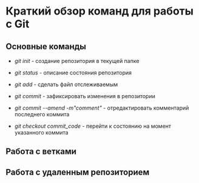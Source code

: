 # Краткий обзор команд для работы с Git

## Основные команды

* *git init* - создание репозитория в текущей папке

* *git status* - описание состояния репозитория

* *git add* - сделать файл отслеживаемым

* *git commit* - зафиксировать изменения в репозитории

* *git commit --amend -m"comment"* - отредактировать комментарий последнего коммита

* *git checkout commit_code* - перейти к состоянию на момент указанного коммита

## Работа с ветками

## Работа с удаленным репозиторием

